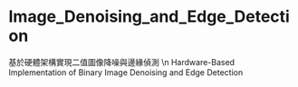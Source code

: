 # Image_Denoising_and_Edge_Detection
基於硬體架構實現二值圖像降噪與邊緣偵測 \n Hardware-Based Implementation of Binary Image Denoising and Edge Detection  
